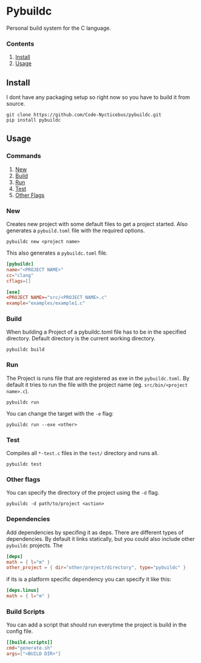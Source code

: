 # Pybuildc
Personal build system for the C language.  

### Contents
1. [Install](#install)
2. [Usage](#usage)

## Install
I dont have any packaging setup so right now so you have to build it from source.

```terminal
git clone https://github.com/Code-Nycticebus/pybuildc.git
pip install pybuildc
```

## Usage

### Commands
1. [New](#new)
2. [Build](#build)
2. [Run](#run)
3. [Test](#test)
4. [Other Flags](#other-flags)

### New
Creates new project with some default files to get a project started. Also generates a ```pybuild.toml``` file with the required options.

```terminal
pybuildc new <project name>
```

This also generates a `pybuildc.toml` file.
```toml
[pybuildc]
name="<PROJECT NAME>"
cc="clang"
cflags=[]

[exe]
<PROJECT NAME>="src/<PROJECT NAME>.c"
example="examples/example1.c"
```

### Build
When building a Project of a pybuildc.toml file has to be in the specified directory.
Default directory is the current working directory.

```terminal
pybuildc build
```
### Run

The Project is runs file that are registered as exe in the `pybuildc.toml`. By default it tries to run the file with the project name (eg. `src/bin/<project name>.c`).
```terminal
pybuildc run
```

You can change the target with the ```-e``` flag: 
```terminal
pybuildc run --exe <other>
```  
### Test
Compiles all ```*-test.c``` files in the ```test/``` directory and runs all. 

```terminal
pybuildc test
```
### Other flags
You can specify the directory of the project using the ```-d``` flag. 

```terminal
pybuildc -d path/to/project <action>
```

### Dependencies
Add dependencies by specifing it as deps. There are different types of dependencies. By default it links statically, but you could also include other `pybuildc` projects. The 
```toml
[deps]
math = { l="m" }
other_project = { dir="other/project/directory", type="pybuildc" }
```

if its is a platform specific dependency you can specify it like this:
```toml
[deps.linux]
math = { l="m" }
```


### Build Scripts
You can add a script that should run everytime the project is build in the config file.
```toml
[[build.scripts]]
cmd="generate.sh"
args=["<BUILD DIR>"]
```
